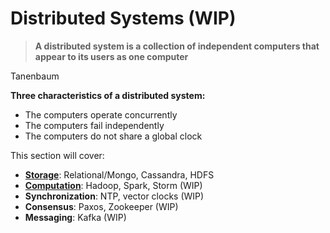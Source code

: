 # Distributed Systems (WIP)

> **A distributed system is a collection of independent computers that appear to its users as one computer**

Tanenbaum

**Three characteristics of a distributed system:**

- The computers operate concurrently
- The computers fail independently
- The computers do not share a global clock

This section will cover:

- **[Storage](storage/README.md)**: Relational/Mongo, Cassandra, HDFS
- **[Computation](computation/README.md)**: Hadoop, Spark, Storm (WIP)
- **Synchronization**: NTP, vector clocks (WIP)
- **Consensus**: Paxos, Zookeeper (WIP)
- **Messaging**: Kafka (WIP)

